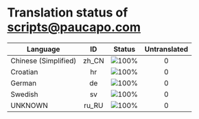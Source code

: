 # Translation status of scripts@paucapo.com

Language | ID | Status | Untranslated
---------|:--:|:------:|:-----------:
Chinese (Simplified) | zh_CN | ![100%](http://progressed.io/bar/100) | 0
Croatian | hr | ![100%](http://progressed.io/bar/100) | 0
German | de | ![100%](http://progressed.io/bar/100) | 0
Swedish | sv | ![100%](http://progressed.io/bar/100) | 0
UNKNOWN | ru_RU | ![100%](http://progressed.io/bar/100) | 0

